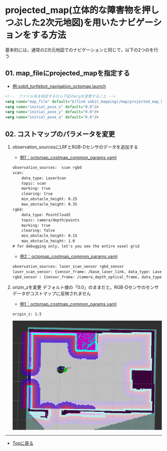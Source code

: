 # projected_map(立体的な障害物を押しつぶした2次元地図)を用いたナビゲーションをする方法
基本的には，通常の2次元地図でのナビゲーションと同じで，以下の2つのを行う

## 01. map_fileにprojected_mapを指定する
- [例:sobit_turtlebot_navigation_octomap.launch](sobit_navigation/launch/sobit_turtlebot_navigation_octomap.launch)
```xml
<!--  ファイル名を指定するなら下記のargを変更すること -->
<arg name="map_file" default="$(find sobit_mapping)/map/projected_map_8_26_19_54.yaml"/>
<arg name="initial_pose_x" default="0.0"/>
<arg name="initial_pose_y" default="0.0"/>
<arg name="initial_pose_a" default="0.0"/>
```

## 02. コストマップのパラメータを変更
1. observation_sourcesにLRFとRGB-Dセンサのデータを追加する
    - [例1：octomap_costmap_common_params.yaml](sobit_navigation/param/sobit_pro_octomap/octomap_costmap_common_params.yaml)
    ```xml
    observation_sources:  scan rgbd
    scan:
        data_type: LaserScan
        topic: scan
        marking: true
        clearing: true
        min_obstacle_height: 0.25
        max_obstacle_height: 0.35
    rgbd:
        data_type: PointCloud2
        topic: camera/depth/points
        marking: true
        clearing: false
        min_obstacle_height: 0.15
        max_obstacle_height: 1.0
    # for debugging only, let's you see the entire voxel grid
    ```

    - [例2：octomap_costmap_common_params.yaml](sobit_mapping/param/sobit_turtlebot_octomap/octomap_costmap_common_params.yaml)
    ```xml
    observation_sources: laser_scan_sensor rgbd_sensor
    laser_scan_sensor: {sensor_frame: /base_laser_link, data_type: LaserScan, topic: /scan, marking: true, clearing: true}
    rgbd_sensor : {sensor_frame: /camera_depth_optical_frame, data_type: PointCloud2, topic: /camera/depth/points, marking: true, clearing: true}
    ```
2.  orizin_zを変更
    デフォルト値の「0.0」のままだと，RGB-Dセンサのセンサデータがコストマップに反映されません
     - [例1：octomap_costmap_common_params.yaml](sobit_navigation/param/sobit_pro_octomap/octomap_costmap_common_params.yaml)
     ```xml
     origin_z: 1.5
     ```
     <div align="center">
    <img src="doc/img/fix_costmap.png">
    </div> 

---

- [Topに戻る](https://gitlab.com/TeamSOBITS/sobit_navigation_stack#sobit-navigation-stack)